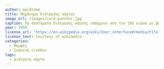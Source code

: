 ```yaml
---
author: epidrome
title: Μηχάνημα διάτρησης κάρτας 
image_url: /images/card-puncher.jpg
caption: Τα συστήματα διάτρησης κάρτας υπάρχουν από τον 19ο αιώνα με βασικές εφαρμογές τον προγραμματισμό και αποθήκευση δεδομένων για μηχανήματα πλεξίματος και αναπαραγωγής μουσικής, οπότε υπήρχε η τεχνογνωσία για την προσαρμογή τους ως συσκευές εισόδου στους πρώτους κεντρικούς ηλεκτρονικούς υπολογιστές. 
year: 1950 
license_url: 'https://en.wikipedia.org/wiki/User_interface#/media/File:Card_puncher_-_NARA_-_513295.jpg' 
license_text: Courtesy of wikimedia
categories:
  - Μορφές 
  - Συσκευή εισόδου 
tags:
  - Διάτρητη κάρτα 
---
```

